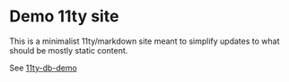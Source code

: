 # Demo 11ty site

This is a minimalist 11ty/markdown site meant to simplify updates to what should be mostly static content.

See [11ty-db-demo](https://tylermorrisford.github.io/eleventy-db-demo/)
